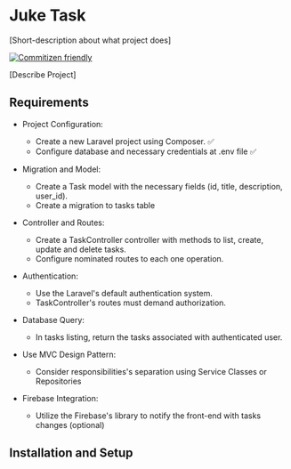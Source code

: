 # Juke Task
[Short-description about what project does]

[![Commitizen friendly](https://img.shields.io/badge/commitizen-friendly-brightgreen.svg)](http://commitizen.github.io/cz-cli/)

[Describe Project]

## Requirements

- Project Configuration:
  - Create a new Laravel project using Composer. ✅
  - Configure database and necessary credentials at .env file ✅

- Migration and Model:
  - Create a Task model with the necessary fields (id, title, description, user_id).
  - Create a migration to tasks table

- Controller and Routes:
  - Create a TaskController controller with methods to list, create, update and delete tasks.
  - Configure nominated routes to each one operation.

- Authentication:
  - Use the Laravel's default authentication system.
  - TaskController's routes must demand authorization.

- Database Query:
  - In tasks listing, return the tasks associated with authenticated user.

- Use MVC Design Pattern:
  - Consider responsibilities's separation using Service Classes or Repositories

- Firebase Integration:
  - Utilize the Firebase's library to notify the front-end with tasks changes (optional)

## Installation and Setup
